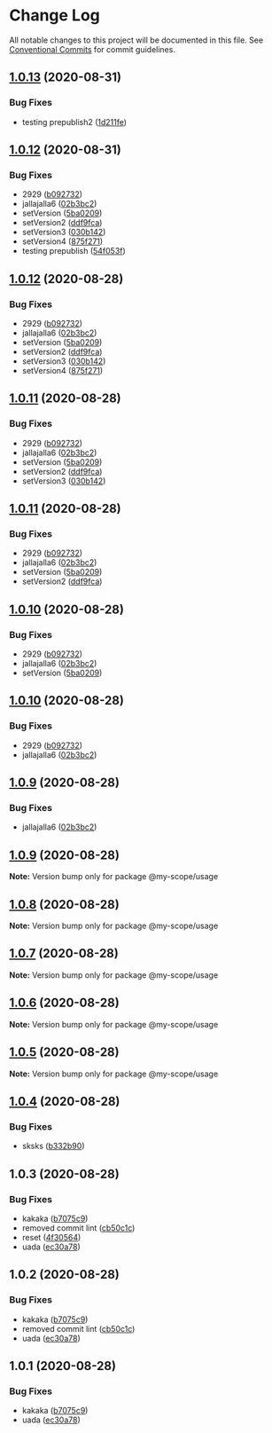# Change Log

All notable changes to this project will be documented in this file.
See [Conventional Commits](https://conventionalcommits.org) for commit guidelines.

## [1.0.13](https://github.com/boeriksson/conventionalCommits/compare/@my-scope/usage@1.0.12...@my-scope/usage@1.0.13) (2020-08-31)


### Bug Fixes

* testing prepublish2 ([1d211fe](https://github.com/boeriksson/conventionalCommits/commit/1d211fea255348939542f97ea6b8305e4e03cbf3))





## [1.0.12](https://github.com/boeriksson/conventionalCommits/compare/@my-scope/usage@1.0.8...@my-scope/usage@1.0.12) (2020-08-31)


### Bug Fixes

* 2929 ([b092732](https://github.com/boeriksson/conventionalCommits/commit/b092732ab04756a9c3de29ec7e63e22c96f8e07d))
* jallajalla6 ([02b3bc2](https://github.com/boeriksson/conventionalCommits/commit/02b3bc2cc8a93172a19db572960a7770eb9fe024))
* setVersion ([5ba0209](https://github.com/boeriksson/conventionalCommits/commit/5ba02097ac1ba09b689d14aa0681b4a216869c51))
* setVersion2 ([ddf9fca](https://github.com/boeriksson/conventionalCommits/commit/ddf9fca780ebeb2decff67fe432d793529d52df9))
* setVersion3 ([030b142](https://github.com/boeriksson/conventionalCommits/commit/030b1427e18fb55afe5fecd94e93744596a78103))
* setVersion4 ([875f271](https://github.com/boeriksson/conventionalCommits/commit/875f27141af540f549bbcc910f3bdbbe2cb2d9dc))
* testing prepublish ([54f053f](https://github.com/boeriksson/conventionalCommits/commit/54f053fc7a859149831992c62e728d03114799e2))





## [1.0.12](https://github.com/boeriksson/conventionalCommits/compare/@my-scope/usage@1.0.8...@my-scope/usage@1.0.12) (2020-08-28)


### Bug Fixes

* 2929 ([b092732](https://github.com/boeriksson/conventionalCommits/commit/b092732ab04756a9c3de29ec7e63e22c96f8e07d))
* jallajalla6 ([02b3bc2](https://github.com/boeriksson/conventionalCommits/commit/02b3bc2cc8a93172a19db572960a7770eb9fe024))
* setVersion ([5ba0209](https://github.com/boeriksson/conventionalCommits/commit/5ba02097ac1ba09b689d14aa0681b4a216869c51))
* setVersion2 ([ddf9fca](https://github.com/boeriksson/conventionalCommits/commit/ddf9fca780ebeb2decff67fe432d793529d52df9))
* setVersion3 ([030b142](https://github.com/boeriksson/conventionalCommits/commit/030b1427e18fb55afe5fecd94e93744596a78103))
* setVersion4 ([875f271](https://github.com/boeriksson/conventionalCommits/commit/875f27141af540f549bbcc910f3bdbbe2cb2d9dc))





## [1.0.11](https://github.com/boeriksson/conventionalCommits/compare/@my-scope/usage@1.0.8...@my-scope/usage@1.0.11) (2020-08-28)


### Bug Fixes

* 2929 ([b092732](https://github.com/boeriksson/conventionalCommits/commit/b092732ab04756a9c3de29ec7e63e22c96f8e07d))
* jallajalla6 ([02b3bc2](https://github.com/boeriksson/conventionalCommits/commit/02b3bc2cc8a93172a19db572960a7770eb9fe024))
* setVersion ([5ba0209](https://github.com/boeriksson/conventionalCommits/commit/5ba02097ac1ba09b689d14aa0681b4a216869c51))
* setVersion2 ([ddf9fca](https://github.com/boeriksson/conventionalCommits/commit/ddf9fca780ebeb2decff67fe432d793529d52df9))
* setVersion3 ([030b142](https://github.com/boeriksson/conventionalCommits/commit/030b1427e18fb55afe5fecd94e93744596a78103))





## [1.0.11](https://github.com/boeriksson/conventionalCommits/compare/@my-scope/usage@1.0.8...@my-scope/usage@1.0.11) (2020-08-28)


### Bug Fixes

* 2929 ([b092732](https://github.com/boeriksson/conventionalCommits/commit/b092732ab04756a9c3de29ec7e63e22c96f8e07d))
* jallajalla6 ([02b3bc2](https://github.com/boeriksson/conventionalCommits/commit/02b3bc2cc8a93172a19db572960a7770eb9fe024))
* setVersion ([5ba0209](https://github.com/boeriksson/conventionalCommits/commit/5ba02097ac1ba09b689d14aa0681b4a216869c51))
* setVersion2 ([ddf9fca](https://github.com/boeriksson/conventionalCommits/commit/ddf9fca780ebeb2decff67fe432d793529d52df9))





## [1.0.10](https://github.com/boeriksson/conventionalCommits/compare/@my-scope/usage@1.0.8...@my-scope/usage@1.0.10) (2020-08-28)


### Bug Fixes

* 2929 ([b092732](https://github.com/boeriksson/conventionalCommits/commit/b092732ab04756a9c3de29ec7e63e22c96f8e07d))
* jallajalla6 ([02b3bc2](https://github.com/boeriksson/conventionalCommits/commit/02b3bc2cc8a93172a19db572960a7770eb9fe024))
* setVersion ([5ba0209](https://github.com/boeriksson/conventionalCommits/commit/5ba02097ac1ba09b689d14aa0681b4a216869c51))





## [1.0.10](https://github.com/boeriksson/conventionalCommits/compare/@my-scope/usage@1.0.8...@my-scope/usage@1.0.10) (2020-08-28)


### Bug Fixes

* 2929 ([b092732](https://github.com/boeriksson/conventionalCommits/commit/b092732ab04756a9c3de29ec7e63e22c96f8e07d))
* jallajalla6 ([02b3bc2](https://github.com/boeriksson/conventionalCommits/commit/02b3bc2cc8a93172a19db572960a7770eb9fe024))





## [1.0.9](https://github.com/boeriksson/conventionalCommits/compare/@my-scope/usage@1.0.8...@my-scope/usage@1.0.9) (2020-08-28)


### Bug Fixes

* jallajalla6 ([02b3bc2](https://github.com/boeriksson/conventionalCommits/commit/02b3bc2cc8a93172a19db572960a7770eb9fe024))





## [1.0.9](https://github.com/boeriksson/conventionalCommits/compare/@my-scope/usage@1.0.8...@my-scope/usage@1.0.9) (2020-08-28)

**Note:** Version bump only for package @my-scope/usage





## [1.0.8](https://github.com/boeriksson/conventionalCommits/compare/@my-scope/usage@1.0.7...@my-scope/usage@1.0.8) (2020-08-28)

**Note:** Version bump only for package @my-scope/usage





## [1.0.7](https://github.com/boeriksson/conventionalCommits/compare/@my-scope/usage@1.0.6...@my-scope/usage@1.0.7) (2020-08-28)

**Note:** Version bump only for package @my-scope/usage





## [1.0.6](https://github.com/boeriksson/conventionalCommits/compare/@my-scope/usage@1.0.5...@my-scope/usage@1.0.6) (2020-08-28)

**Note:** Version bump only for package @my-scope/usage





## [1.0.5](https://github.com/boeriksson/conventionalCommits/compare/@my-scope/usage@1.0.4...@my-scope/usage@1.0.5) (2020-08-28)

**Note:** Version bump only for package @my-scope/usage





## [1.0.4](https://github.com/boeriksson/conventionalCommits/compare/@my-scope/usage@1.0.3...@my-scope/usage@1.0.4) (2020-08-28)


### Bug Fixes

* sksks ([b332b90](https://github.com/boeriksson/conventionalCommits/commit/b332b90460c8ebe4c4fd4b7779602b43ad8e3248))





## 1.0.3 (2020-08-28)


### Bug Fixes

* kakaka ([b7075c9](https://github.com/boeriksson/conventionalCommits/commit/b7075c9ceac496590de51cde056de73ecbac69de))
* removed commit lint ([cb50c1c](https://github.com/boeriksson/conventionalCommits/commit/cb50c1cbabd3de42321dec10cc84aae1c93f837b))
* reset ([4f30564](https://github.com/boeriksson/conventionalCommits/commit/4f305640ea0e10c0252c0e191214e01de49728a0))
* uada ([ec30a78](https://github.com/boeriksson/conventionalCommits/commit/ec30a78692b84e02e5046e6783e8e91c14879a2e))





## 1.0.2 (2020-08-28)


### Bug Fixes

* kakaka ([b7075c9](https://github.com/boeriksson/conventionalCommits/commit/b7075c9ceac496590de51cde056de73ecbac69de))
* removed commit lint ([cb50c1c](https://github.com/boeriksson/conventionalCommits/commit/cb50c1cbabd3de42321dec10cc84aae1c93f837b))
* uada ([ec30a78](https://github.com/boeriksson/conventionalCommits/commit/ec30a78692b84e02e5046e6783e8e91c14879a2e))





## 1.0.1 (2020-08-28)


### Bug Fixes

* kakaka ([b7075c9](https://github.com/boeriksson/conventionalCommits/commit/b7075c9ceac496590de51cde056de73ecbac69de))
* uada ([ec30a78](https://github.com/boeriksson/conventionalCommits/commit/ec30a78692b84e02e5046e6783e8e91c14879a2e))

